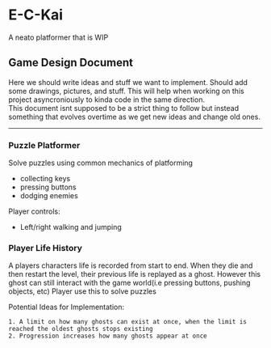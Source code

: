 # E-C-Kai

A neato platformer that is WIP

## Game Design Document

Here we should write ideas and stuff we want to implement. Should add some drawings, pictures, and stuff. This will help when working on this project asyncroniously to kinda code in the same direction.  
This document isnt supposed to be a strict thing to follow but instead something that evolves overtime as we get new ideas and change old ones.

---

### Puzzle Platformer

Solve puzzles using common mechanics of platforming
- collecting keys
- pressing buttons
- dodging enemies

Player controls:
- Left/right walking and jumping

### Player Life History

A players characters life is recorded from start to end. When they die and then restart the level, their previous life is replayed as a ghost. However this ghost can still interact with the game world(i.e pressing buttons, pushing objects, etc) Player use this to solve puzzles

Potential Ideas for Implementation:
    
    1. A limit on how many ghosts can exist at once, when the limit is reached the oldest ghosts stops existing
    2. Progression increases how many ghosts appear at once

